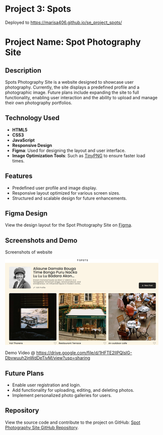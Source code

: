 # Project 3: Spots

Deployed to https://marisa406.github.io/se_project_spots/

# Project Name: Spot Photography Site

## Description

Spots Photography Site is a website designed to showcase user photography. Currently, the site displays a predefined profile and a photographic image. Future plans include expanding the site to full functionality, enabling user interaction and the ability to upload and manage their own photography portfolios.

## Technology Used

- **HTML5**
- **CSS3**
- **JavaScript**
- **Responsive Design**
- **Figma**: Used for designing the layout and user interface.
- **Image Optimization Tools**: Such as [TinyPNG](https://tinypng.com/) to ensure faster load times.

## Features

- Predefined user profile and image display.
- Responsive layout optimized for various screen sizes.
- Structured and scalable design for future enhancements.

## Figma Design

View the design layout for the Spot Photography Site on [Figma](https://www.figma.com/file/BBNm2bC3lj8QQMHlnqRsga/Sprint-3-Project-%E2%80%94-Spots?type=design&node-id=2%3A60&mode=design&t=afgNFybdorZO6cQo-1).

## Screenshots and Demo

Screenshots of website

![Screenshot of Website](./images/Screenshot.png)

Demo Video @ https://drive.google.com/file/d/1HFTE2lIPQlslG-Dbvwuuh2jnWdDeTivM/view?usp=sharing

## Future Plans

- Enable user registration and login.
- Add functionality for uploading, editing, and deleting photos.
- Implement personalized photo galleries for users.

## Repository

View the source code and contribute to the project on GitHub: [Spot Photography Site GitHub Repository](https://github.com/marisa406/se_project_spots).
